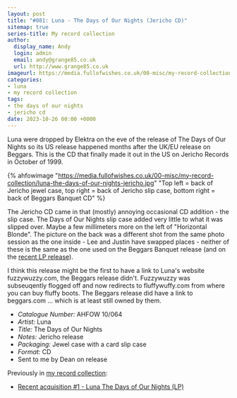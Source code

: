 ```yaml
---
layout: post
title: "#081: Luna - The Days of Our Nights (Jericho CD)"
sitemap: true
series-title: My record collection
author:
  display_name: Andy
  login: admin
  email: andy@grange85.co.uk
  url: http://www.grange85.co.uk
imageurl: https://media.fullofwishes.co.uk/00-misc/my-record-collection/luna-the-days-of-our-nights-jericho.jpg
categories:
- luna
- my record collection
tags:
- the days of our nights
- jericho cd
date: 2023-10-26 00:00 +0000
---
```

Luna were dropped by Elektra on the eve of the release of The Days of Our Nights so its US release happened months after the UK/EU release on Beggars. This is the CD that finally made it out in the US on Jericho Records in October of 1999.

{% ahfowimage "https://media.fullofwishes.co.uk/00-misc/my-record-collection/luna-the-days-of-our-nights-jericho.jpg" "Top left = back of Jericho jewel case, top right = back of Jericho slip case, bottom right = back of Beggars Banquet CD" %}

The Jericho CD came in that (mostly) annoying occasional CD addition - the slip case. The Days of Our Nights slip case added very little to what it was slipped over. Maybe a few millimeters more on the left of "Horizontal Blonde". The picture on the back was a different shot from the same photo session as the one inside - Lee and Justin have swapped places - neither of these is the same as the one used on the Beggars Banquet release (and on the [recent LP release](/2023/08/08/my-record-collection-recent-acquisition-1-luna-the-days-of-our-nights-lp/)).

<!--more-->

I think this release might be the first to have a link to Luna's website fuzzywuzzy.com, the Beggars release didn't. Fuzzywuzzy was subseuqently flogged off and now redirects to fluffywuffy.com from where you can buy fluffy boots. The Beggars release did have a link to beggars.com ... which is at least still owned by them. 

 - *Catalogue Number:* AHFOW 10/064
 - *Artist:* Luna
 - *Title:* The Days of Our Nights
 - *Notes:* Jericho release
 - *Packaging:* Jewel case with a card slip case
 - *Format:* CD
 - Sent to me by Dean on release

Previously in [my record collection](/category/my-record-collection):
 - [Recent acquisition #1 - Luna The Days of Our Nights (LP)](/2023/08/08/my-record-collection-recent-acquisition-1-luna-the-days-of-our-nights-lp/)



